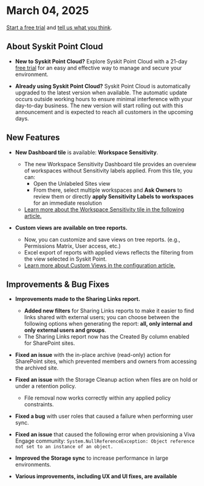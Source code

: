 ﻿---
description: This article lists improvements and bug fixes in the Syskit Point Cloud version 2025.2.83.15
---

# March 04, 2025

[Start a free trial](https://www.syskit.com/products/point/free-trial/) and [tell us what you think](https://www.syskit.com/company/contact-us/).

## About Syskit Point Cloud

* **New to Syskit Point Cloud?** Explore Syskit Point Cloud with a 21-day [free trial](https://www.syskit.com/products/point/free-trial/) for an easy and effective way to manage and secure your environment.

* **Already using Syskit Point Cloud?** Syskit Point Cloud is automatically upgraded to the latest version when available. The automatic update occurs outside working hours to ensure minimal interference with your day-to-day business. The new version will start rolling out with this announcement and is expected to reach all customers in the upcoming days.

## New Features

* **New Dashboard tile** is available: **Workspace Sensitivity**.
  * The new Workspace Sensitivity Dashboard tile provides an overview of workspaces without Sensitivity labels applied. From this tile, you can: 
    * Open the Unlabeled Sites view 
    * From there, select multiple workspaces and **Ask Owners** to review them or directly **apply Sensitivity Labels to workspaces** for an immediate resolution
  * [Learn more about the Workspace Sensitivity tile in the following article.](../../microsoft365-inventory/explore-your-microsoft-365-dashboard.md#workspace-sensitivity)

* **Custom views are available on tree reports.**
  * Now, you can customize and save views on tree reports. (e.g., Permissions Matrix, User access, etc.)
  * Excel export of reports with applied views reflects the filtering from the view selected in Syskit Point.  
  * [Learn more about Custom Views in the configuration article.](../../configuration/custom-views.md)

## Improvements & Bug Fixes

* **Improvements made to the Sharing Links report.**
  * **Added new filters** for Sharing Links reports to make it easier to find links shared with external users; you can choose between the following options when generating the report: **all, only internal and only external users and groups**. 
  * The Sharing Links report now has the Created By column enabled for SharePoint sites.

* **Fixed an issue** with the in-place archive (read-only) action for SharePoint sites, which prevented members and owners from accessing the archived site. 

* **Fixed an issue** with the Storage Cleanup action when files are on hold or under a retention policy. 
  * File removal now works correctly within any applied policy constraints.

* **Fixed a bug** with user roles that caused a failure when performing user sync. 

* **Fixed an issue** that caused the following error when provisioning a Viva Engage community: `System.NullReferenceException: Object reference not set to an instance of an object.`

* **Improved the Storage sync** to increase performance in large environments.

* **Various improvements, including UX and UI fixes, are available**